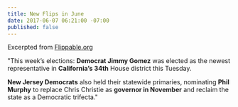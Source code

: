 ```yaml
---
title: New Flips in June
date: 2017-06-07 06:21:00 -07:00
published: false
---
```


Excerpted from [Flippable.org](https://blog.flippable.org/)

"This week’s elections: **Democrat Jimmy Gomez** was elected as the newest representative in **California’s 34th** House district this Tuesday. 

**New Jersey Democrats** also held their statewide primaries, nominating **Phil Murphy** to replace Chris Christie as **governor in November** and reclaim the state as a Democratic trifecta."

